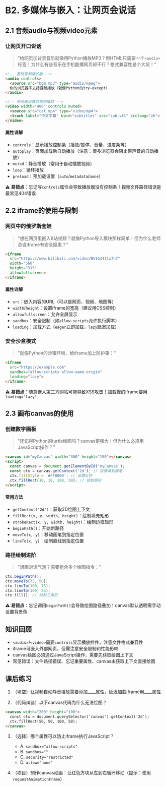 # B2. 多媒体与嵌入：让网页会说话

## 2.1 音频audio与视频video元素

### 让网页开口说话

> "给网页加背景音乐就像用Python播放MP3？但HTML只需要一个`<audio>`标签！为什么有些音乐在手机能播网页却不行？格式兼容性是个大坑！"

```html
<!-- 基础音频播放器 -->
<audio controls>
  <source src="bgm.mp3" type="audio/mpeg">
  你的浏览器不支持音频播放（就像Python的try-except）
</audio>

<!-- 带高级设置的视频播放 -->
<video width="400" controls muted>
  <source src="cat.mp4" type="video/mp4">
  <track label="中文字幕" kind="subtitles" src="sub.vtt" srclang="zh">
</video>
```

#### 属性详解

- `controls`：显示播放控制条（播放/暂停、音量、进度条等）
- `autoplay`：页面加载后自动播放（注意：很多浏览器会阻止带声音的自动播放）
- `muted`：静音播放（常用于自动播放视频）
- `loop`：循环播放
- `preload`：预加载设置（`auto`/`metadata`/`none`）

⚠️ **易错点**：忘记写`controls`属性会导致播放器没有控制条！视频文件路径错误是最常见404错误

## 2.2 iframe的使用与限制

### 网页中的俄罗斯套娃

> "想在网页里嵌入B站视频？就像Python导入模块那样简单！但为什么老师总说iframe有安全隐患？"

```html
<iframe
  src="https://www.bilibili.com/video/BV1GJ411x7h7"
  width="560"
  height="315"
  allowfullscreen>
</iframe>
```

#### 属性详解

- `src`：嵌入内容的URL（可以是网页、视频、地图等）
- `width`/`height`：设置iframe的宽高（建议用CSS控制）
- `allowfullscreen`：允许全屏显示
- `sandbox`：安全限制（如`allow-scripts`允许执行脚本）
- `loading`：加载方式（`eager`立即加载，`lazy`延迟加载）

### 安全沙盒模式

> "就像Python的沙箱环境，给iframe加上防护罩："

```html
<iframe
  src="https://example.com"
  sandbox="allow-scripts allow-same-origin"
  loading="lazy">
</iframe>
```

⚠️ **易错点**：随意嵌入第三方网站可能导致XSS攻击！加载慢的iframe要用`loading="lazy"`

## 2.3 画布canvas的使用

### 创建数字画板

> "还记得Python的turtle绘图吗？canvas更强大！但为什么必须用JavaScript操作？"

```html
<canvas id="myCanvas" width="300" height="150"></canvas>
<script>
  const canvas = document.getElementById('myCanvas');
  const ctx = canvas.getContext('2d'); // 就像拿到画笔
  ctx.fillStyle = '#FF0000'; // 设置红色
  ctx.fillRect(10, 10, 100, 50); // 绘制矩形
</script>
```

#### 常用方法

- `getContext('2d')`：获取2D绘图上下文
- `fillRect(x, y, width, height)`：绘制填充矩形
- `strokeRect(x, y, width, height)`：绘制边框矩形
- `beginPath()`：开始新路径
- `moveTo(x, y)`：移动画笔到指定位置
- `lineTo(x, y)`：绘制直线到指定位置

### 路径绘制进阶

> "想画对话气泡？需要组合多个绘图指令："

```javascript
ctx.beginPath();
ctx.moveTo(75, 50);
ctx.lineTo(100, 75);
ctx.lineTo(100, 25);
ctx.fill(); // 绘制三角形
```

⚠️ **易错点**：忘记调用`beginPath()`会导致绘图路径叠加！canvas默认透明需手动设置背景色

## 知识回顾

- `<audio>`/`<video>`需要`controls`显示播放控件，注意文件格式兼容性
- iframe可嵌入外部网页，但需注意安全限制和性能影响
- canvas绘图必须通过JavaScript操作，需要先获取绘图上下文
- 常见错误：文件路径错误、忘记重要属性、canvas未获取上下文直接绘图

## 课后练习

1. （填空）让视频自动静音播放需要添加____属性，延迟加载iframe用____属性

2. （代码纠错）以下canvas代码为什么无法绘图？
```html
<canvas width="200" height="100">
  const ctx = document.querySelector('canvas').getContext('2d');
  ctx.fillRect(50, 50, 100, 50);
</canvas>
```

3. （选择）哪个属性可以防止iframe执行JavaScript？
   - A. `sandbox="allow-scripts"`
   - B. `sandbox=""`
   - C. `security="restricted"`
   - D. `allow="none"`

4. （项目）制作canvas动画：让红色方块从左到右循环移动（提示：使用`requestAnimationFrame`）
